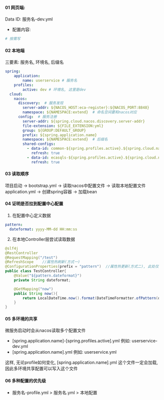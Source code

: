 #### 01 网页端:
Data ID: 服务名-dev.yml

- 配置内容:

```yml
# 按需写

```


#### 02 本地端
三要素: 服务名, 环境名, 后缀名
```yml
spring:
	application:
		name: userservice # 服务名
	profiles:
		active: dev # 环境名, 这里是dev
  cloud:
    nacos:
      discovery:  # 服务发现
        server-addr: ${NACOS_HOST:eca-register}:${NACOS_PORT:8848}
        namespace: ${NAMESPACE:extend}  # 命名空间要和nacos对应
      config:  # 服务注册
        server-addr: ${spring.cloud.nacos.discovery.server-addr}
        file-extension: ${FILE_EXTENSION:yml}  
        group: ${GROUP:DEFAULT_GROUP}
        prefix: ${spring.application.name}
        namespace: ${NAMESPACE:extend}  # 后缀名
        shared-configs:
          - data-id: common-${spring.profiles.active}.${spring.cloud.nacos.config.file-extension}
            refresh: true
          - data-id: ecasqls-${spring.profiles.active}.${spring.cloud.nacos.config.file-extension}
            refresh: true
```


#### 03 读取顺序

项目启动 -> bootstrap.yml -> 读取nacos中配置文件 -> 读取本地配置文件application.yml
-> 创建spring容器 -> 加载bean


#### 04 证明是否拉到配置中心配置

1. 在配置中心定义数据
```yml
pattern:
  dateformat: yyyy-MM-dd HH:mm:ss
```

2. 在本地Controller层尝试读取数据
```java
@slf4j
@RestController
@RequestMapping("/test")
@RefreshScope    //属性热刷新(方式一)
@ConfigurationProperties(prefix = "pattern")  //属性热更新(方式二), 此处仅供举例
public class TestController{
	@Value("${pattern.dateformat}")
	private String dateformat;

	@GetMapping("now")
	public String now(){
		return LocalDateTime.now().format(DateTimeFormatter.ofPattern(dateformat));
	}
}

```


#### 05 多环境的共享
微服务启动时会从nacos读取多个配置文件
- \[spring.application.name\]-\[spring.profiles.active\].yml    例如: userservice-dev.yml
- \[spring.application.name\].yml    例如: userservice.yml

这样, 无论profile如何变化, \[spring.application.name\].yml 这个文件一定会加载, 因此多环境共享配置可以写入这个文件

#### 06 多种配置的优先级

- 服务名-profile.yml > 服务名.yml > 本地配置